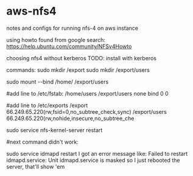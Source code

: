 # aws-nfs4
notes and configs for running nfs-4 on aws instance

using howto found from google search: https://help.ubuntu.com/community/NFSv4Howto

choosing nfs4 without kerberos
TODO: install with kerberos

commands:
sudo mkdir /export
sudo mkdir /export/users

sudo mount --bind /home/ /export/users 

#add line to /etc/fstab:
/home/users    /export/users   none    bind  0  0 

#add line to /etc/exports
/export        66.249.65.220(rw,fsid=0,no_subtree_check,sync)
/export/users  66.249.65.220(rw,nohide,insecure,no_subtree_che

sudo service nfs-kernel-server restart

#next command didn't work:

sudo service idmapd restart I got an error message like:
Failed to restart idmapd.service: Unit idmapd.service is masked
so I just rebooted the server, that'll show 'em
